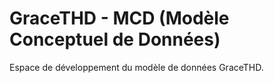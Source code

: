 # GraceTHD - MCD (Modèle Conceptuel de Données)
Espace de développement du modèle de données GraceTHD. 
